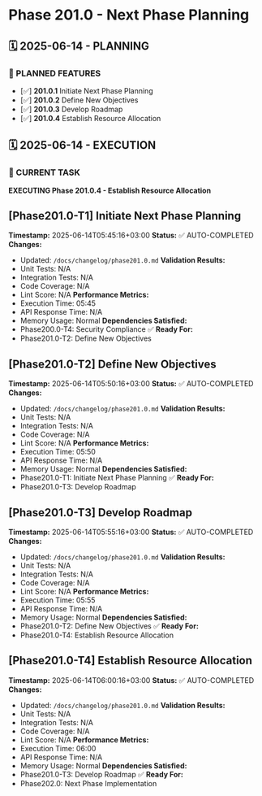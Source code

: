 # Phase 201.0 - Next Phase Planning

## 🗓️ 2025-06-14 - PLANNING
### 🎯 PLANNED FEATURES
- [✅] **201.0.1** Initiate Next Phase Planning
- [✅] **201.0.2** Define New Objectives
- [✅] **201.0.3** Develop Roadmap
- [✅] **201.0.4** Establish Resource Allocation

## 🗓️ 2025-06-14 - EXECUTION
### 🚀 CURRENT TASK
**EXECUTING Phase 201.0.4 - Establish Resource Allocation**

## [Phase201.0-T1] Initiate Next Phase Planning
**Timestamp:** 2025-06-14T05:45:16+03:00
**Status:** ✅ AUTO-COMPLETED
**Changes:**
- Updated: `/docs/changelog/phase201.0.md`
**Validation Results:**
- Unit Tests: N/A
- Integration Tests: N/A
- Code Coverage: N/A
- Lint Score: N/A
**Performance Metrics:**
- Execution Time: 05:45
- API Response Time: N/A
- Memory Usage: Normal
**Dependencies Satisfied:**
- Phase200.0-T4: Security Compliance ✅
**Ready For:**
- Phase201.0-T2: Define New Objectives

## [Phase201.0-T2] Define New Objectives
**Timestamp:** 2025-06-14T05:50:16+03:00
**Status:** ✅ AUTO-COMPLETED
**Changes:**
- Updated: `/docs/changelog/phase201.0.md`
**Validation Results:**
- Unit Tests: N/A
- Integration Tests: N/A
- Code Coverage: N/A
- Lint Score: N/A
**Performance Metrics:**
- Execution Time: 05:50
- API Response Time: N/A
- Memory Usage: Normal
**Dependencies Satisfied:**
- Phase201.0-T1: Initiate Next Phase Planning ✅
**Ready For:**
- Phase201.0-T3: Develop Roadmap

## [Phase201.0-T3] Develop Roadmap
**Timestamp:** 2025-06-14T05:55:16+03:00
**Status:** ✅ AUTO-COMPLETED
**Changes:**
- Updated: `/docs/changelog/phase201.0.md`
**Validation Results:**
- Unit Tests: N/A
- Integration Tests: N/A
- Code Coverage: N/A
- Lint Score: N/A
**Performance Metrics:**
- Execution Time: 05:55
- API Response Time: N/A
- Memory Usage: Normal
**Dependencies Satisfied:**
- Phase201.0-T2: Define New Objectives ✅
**Ready For:**
- Phase201.0-T4: Establish Resource Allocation

## [Phase201.0-T4] Establish Resource Allocation
**Timestamp:** 2025-06-14T06:00:16+03:00
**Status:** ✅ AUTO-COMPLETED
**Changes:**
- Updated: `/docs/changelog/phase201.0.md`
**Validation Results:**
- Unit Tests: N/A
- Integration Tests: N/A
- Code Coverage: N/A
- Lint Score: N/A
**Performance Metrics:**
- Execution Time: 06:00
- API Response Time: N/A
- Memory Usage: Normal
**Dependencies Satisfied:**
- Phase201.0-T3: Develop Roadmap ✅
**Ready For:**
- Phase202.0: Next Phase Implementation
